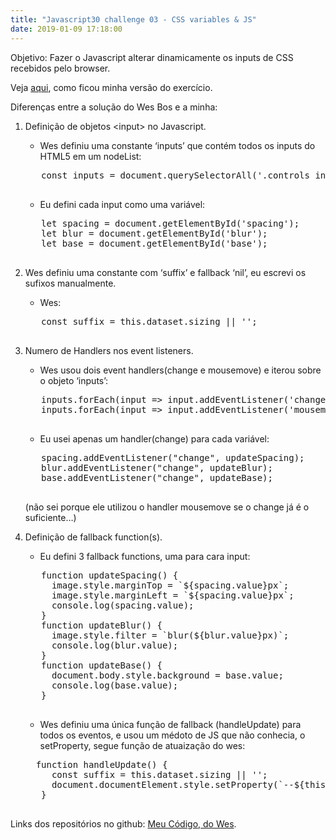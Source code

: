 ```yaml
---
title: "Javascript30 challenge 03 - CSS variables & JS"
date: 2019-01-09 17:18:00
---
```

Objetivo: Fazer o Javascript alterar dinamicamente os inputs de CSS recebidos pelo browser.

 Veja <a href="https://aponce911.github.io/javascript30/03-CSS-variables/index.html" target="_blank">aqui</a>, como ficou minha versão do exercício.


Diferenças entre a solução do Wes Bos e a minha:
1. Definição de objetos \<input> no Javascript.

    - Wes definiu uma constante ‘inputs’ que contém todos os inputs do HTML5 em um nodeList:

    <pre>
      const inputs = document.querySelectorAll('.controls input');
    </pre>

    - Eu defini cada input como uma variável:

    <pre>
      let spacing = document.getElementById('spacing');
      let blur = document.getElementById('blur');
      let base = document.getElementById('base');
    </pre>

1. Wes definiu uma constante com ‘suffix’ e fallback ‘nil’, eu escrevi os sufixos manualmente.

    - Wes:

    <pre>
      const suffix = this.dataset.sizing || '';
    </pre>

1. Numero de Handlers nos event listeners.

    - Wes usou dois event handlers(change e mousemove) e iterou sobre o objeto ‘inputs’:

    <pre>
      inputs.forEach(input => input.addEventListener('change', handleUpdate));
      inputs.forEach(input => input.addEventListener('mousemove', handleUpdate));
    </pre>

    - Eu usei apenas um handler(change) para cada variável:

    <pre>
      spacing.addEventListener("change", updateSpacing);
      blur.addEventListener("change", updateBlur);
      base.addEventListener("change", updateBase);
    </pre>

    (não sei porque ele utilizou o handler mousemove se o change já é o suficiente…)

1. Definição de fallback function(s).


    - Eu defini 3 fallback functions, uma para cara input:

    <pre>
      function updateSpacing() {
        image.style.marginTop = `${spacing.value}px`;
        image.style.marginLeft = `${spacing.value}px`;
        console.log(spacing.value);
      }
      function updateBlur() {
        image.style.filter = `blur(${blur.value}px)`;
        console.log(blur.value);
      }
      function updateBase() {
        document.body.style.background = base.value;
        console.log(base.value);
      }
    </pre>

    - Wes definiu uma única função de fallback (handleUpdate) para todos os eventos, e usou um médoto de JS que não conhecia, o setProperty, segue função de atuaização do wes:

    <pre>
     function handleUpdate() {
        const suffix = this.dataset.sizing || '';
        document.documentElement.style.setProperty(`--${this.name}`, this.value + suffix);
      }
    </pre>


Links dos repositórios no github:
<a href="https://github.com/APonce911/javascript30/tree/master/03-CSS-variables" target="_blank"> Meu Código</a>,<a href="https://github.com/wesbos/JavaScript30/blob/master/03%20-%20CSS%20Variables/index-FINISHED.html"  target="_blank"> do Wes</a>.

